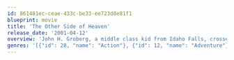 ```yaml
---
id: 861481ec-ceae-433c-be33-ee723d8e81f1
blueprint: movie
title: 'The Other Side of Heaven'
release_date: '2001-04-12'
overview: 'John H. Groberg, a middle class kid from Idaho Falls, crosses the Pacific to become a Mormon missionary in the remote and exotic Tongan island kingdom during the 1950''s. He leaves behind a loving family and the true love of his life, Jean. Through letters and musings across the miles, John shares his humbling and sometimes hilarious adventures with "the girl back home", and her letters buoy up his spirits in difficult times. John must struggle to overcome language barriers, physical hardship and deep-rooted suspicion to earn the trust and love of the Tongan people he has come to serve. Throughout his adventure-filled three years on the islands, he discovers friends and wisdom in the most unlikely places. John H. Groberg''s Tongan odyssey will change his life forever.'
genres: '[{"id": 28, "name": "Action"}, {"id": 12, "name": "Adventure"}, {"id": 18, "name": "Drama"}, {"id": 10751, "name": "Family"}]'
---
```

